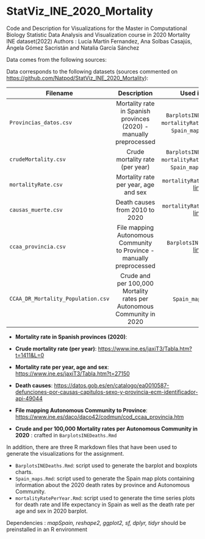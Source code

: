 # StatViz_INE_2020_Mortality
Code and Description for Visualizations for the Master in Computational Biology Statistic Data Analysis and Visualization course in 2020 Mortality INE dataset(2022)
Authors : Lucía Martín Fernandez, Ana Solbas Casajús, Ángela Gómez Sacristán and Natalia García Sánchez

Data comes from the following sources: 

Data corresponds to the following datasets (sources commented on https://github.com/Natpod/StatViz_INE_2020_Mortality):

| Filename   |      Description      |  Used in code | Source |
|----------|:-------------:|:-------------:|:-------------:|
| `Provincias_datos.csv` |  Mortality rate in Spanish provinces (2020) - manually preprocessed | `BarplotsINEDeaths.Rmd`, `mortalityRatePerYear.Rmd`, `Spain_maps.Rmd`[links](https://github.com/Natpod/StatViz_INE_2020_Mortality) | [datos.gob.es](https://datos.gob.es/en/catalogo/ea0010587-defunciones-por-lugar-de-residencia-capitales-mes-de-la-defuncion-y-sexo-mnpd-identificador-api-t20-e301-defun-a2020-l0-20009-px)  | 
| `crudeMortality.csv` |   Crude mortality rate (per year)  |  `BarplotsINEDeaths.Rmd`, `mortalityRatePerYear.Rmd`, `Spain_maps.Rmd` [links](https://github.com/Natpod/StatViz_INE_2020_Mortality) | [INE](https://www.ine.es/jaxiT3/Tabla.htm?t=1411&L=0) |
| `mortalityRate.csv` | Mortality rate per year, age and sex |  `mortalityRatePerYear.Rmd` [links](https://github.com/Natpod/StatViz_INE_2020_Mortality) |
| `causas_muerte.csv` | Death causes from 2010 to 2020|  `mortalityRatePerYear.Rmd` [links](https://github.com/Natpod/StatViz_INE_2020_Mortality) | [INE](https://www.ine.es/jaxiT3/Tabla.htm?t=27150) | [datos.gob.es](https://datos.gob.es/en/catalogo/ea0010587-defunciones-por-causas-capitulos-sexo-y-provincia-ecm-identificador-api-49044) |
| `ccaa_provincia.csv` | File mapping Autonomous Community to Province - manually preprocessed |  `BarplotsINEDeaths.Rmd` [links](https://github.com/Natpod/StatViz_INE_2020_Mortality)| [INE](https://www.ine.es/daco/daco42/codmun/cod_ccaa_provincia.htm) |
| `CCAA_DR_Mortality_Population.csv` | Crude and per 100,000 Mortality rates per Autonomous Community in 2020 | `Spain_maps.Rmd`[link](https://github.com/Natpod/StatViz_INE_2020_Mortality/blob/main/Spain_maps.Rmd) | crafted in `BarplotsINEDeaths.Rmd` |

- **Mortality rate in Spanish provinces (2020)**: 
- **Crude mortality rate (per year)**: https://www.ine.es/jaxiT3/Tabla.htm?t=1411&L=0 
- **Mortality rate per year, age and sex**: https://www.ine.es/jaxiT3/Tabla.htm?t=27150
- **Death causes**: https://datos.gob.es/en/catalogo/ea0010587-defunciones-por-causas-capitulos-sexo-y-provincia-ecm-identificador-api-49044

- **File mapping Autonomous Community to Province**: https://www.ine.es/daco/daco42/codmun/cod_ccaa_provincia.htm
- **Crude and per 100,000 Mortality rates per Autonomous Community in 2020** : crafted in `BarplotsINEDeaths.Rmd`

In addition, there are three R markdown files that have been used to generate the visualizations for the assignment. 

- `BarplotsINEDeaths.Rmd`: script used to generate the barplot and boxplots charts. 
- `Spain_maps.Rmd`: script used to generate the Spain map plots containing information about the 2020 death rates by province and Autonomous Community. 
- `mortalityRatePerYear.Rmd`: script used to generate the time series plots for death rate and life expectancy in Spain as well as the death rate per age and sex in 2020 barplot. 

Dependencies : *mapSpain, reshape2, ggplot2, sf, dplyr, tidyr* should be preinstalled in an R environment
